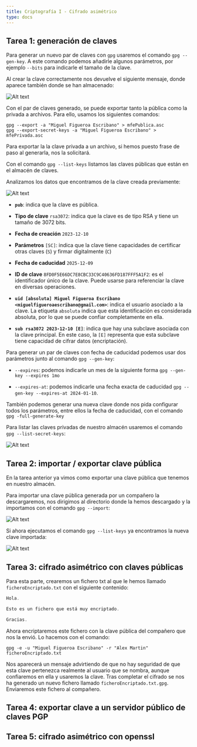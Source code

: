 ```yaml
---
title: Criptografía I - Cifrado asimétrico
type: docs
---
```

## Tarea 1: generación de claves
Para generar un nuevo par de claves con `gpg` usaremos el comando `gpg --gen-key`. A este comando podemos añadirle algunos parámetros, por ejemplo `--bits` para indicarle el tamaño de la clave.

Al crear la clave correctamente nos devuelve el siguiente mensaje, donde aparece también donde se han almacenado:

![Alt text](/images/cif-1.png)

Con el par de claves generado, se puede exportar tanto la pública como la privada a archivos. Para ello, usamos los siguientes comandos:

```
gpg --export -a "Miguel Figueroa Escribano" > mfePublica.asc
gpg --export-secret-keys -a "Miguel Figueroa Escribano" > mfePrivada.asc
```

Para exportar la la clave privada a un archivo, si hemos puesto frase de paso al generarla, nos la solicitará.

Con el comando `gpg --list-keys` listamos las claves públicas que están en el almacén de claves. 

Analizamos los datos que encontramos de la clave creada previamente:

![Alt text](/images/cif-2.png)

- **`pub`**: indica que la clave es pública.

- **Tipo de clave** `rsa3072`: indica que la clave es de tipo RSA y tiene un tamaño de 3072 bits.

- **Fecha de creación** `2023-12-10`

- **Parámetros** `[SC]`: indica que la clave tiene capacidades de certificar otras claves (`S`) y firmar digitalmente (`C`)

- **Fecha de caducidad** `2025-12-09`

- **ID de clave** `8FD0F5E66DC7E8CBC33C9C40636FD187FFF5A1F2`: es el identificador único de la clave. Puede usarse para referenciar la clave en diversas operaciones.

- **`uid [absoluta] Miguel Figueroa Escribano <miguelfigueroaescribano@gmail.com>`**: indica el usuario asociado a la clave. La etiqueta `absoluta` indica que esta identificación es considerada absoluta, por lo que se puede confiar completamente en ella.

- **`sub rsa3072 2023-12-10 [E]`**: indica que hay una subclave asociada con la clave principal. En este caso, la `[E]` representa que esta subclave tiene capacidad de cifrar datos (encriptación).

Para generar un par de claves con fecha de caducidad podemos usar dos parámetros junto al comando `gpg --gen-key`:

- `--expires`: podemos indicarle un mes de la siguiente forma `gpg --gen-key --expires 1mo`

- `--expires-at`: podemos indicarle una fecha exacta de caducidad `gpg --gen-key --expires-at 2024-01-10`.

También podemos generar una nueva clave donde nos pida configurar todos los parámetros, entre ellos la fecha de caducidad, con el comando `gpg -full-generate-key`

Para listar las claves privadas de nuestro almacén usaremos el comando `gpg --list-secret-keys`:

![Alt text](/images/cif-3.png)

## Tarea 2: importar / exportar clave pública
En la tarea anterior ya vimos como exportar una clave pública que tenemos en nuestro almacén.

Para importar una clave pública generada por un compañero la descargaremos, nos dirigimos al directorio donde la hemos descargado y la importamos con el comando `gpg --import`:

![Alt text](/images/cif-4.png)

Si ahora ejecutamos el comando `gpg --list-keys` ya encontramos la nueva clave importada:

![Alt text](/images/cif-5.png)

## Tarea 3: cifrado asimétrico con claves públicas
Para esta parte, crearemos un fichero txt al que le hemos llamado `ficheroEncriptado.txt` con el siguiente contenido:
```go {filename="ficheroEncriptado.txt"} 
Hola.

Esto es un fichero que está muy encriptado.

Gracias.

```

Ahora encriptaremos este fichero con la clave pública del compañero que nos la envió. Lo hacemos con el comando: 
```
gpg -e -u "Miguel Figueroa Escribano" -r "Alex Martin" ficheroEncriptado.txt
```
Nos aparecerá un mensaje advirtiendo de que no hay seguridad de que esta clave pertenezca realmente al usuario que se nombra, aunque confiaremos en ella y usaremos la clave. Tras completar el cifrado se nos ha generado un nuevo fichero llamado `ficheroEncriptado.txt.gpg`. Enviaremos este fichero al compañero.


## Tarea 4: exportar clave a un servidor público de claves PGP
## Tarea 5: cifrado asimétrico con openssl